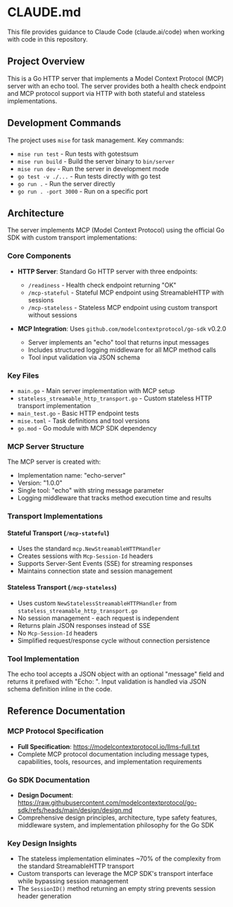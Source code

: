 # CLAUDE.md

This file provides guidance to Claude Code (claude.ai/code) when working with code in this repository.

## Project Overview

This is a Go HTTP server that implements a Model Context Protocol (MCP) server with an echo tool. The server provides both a health check endpoint and MCP protocol support via HTTP with both stateful and stateless implementations.

## Development Commands

The project uses `mise` for task management. Key commands:

- `mise run test` - Run tests with gotestsum
- `mise run build` - Build the server binary to `bin/server`
- `mise run dev` - Run the server in development mode
- `go test -v ./...` - Run tests directly with go test
- `go run .` - Run the server directly
- `go run . -port 3000` - Run on a specific port

## Architecture

The server implements MCP (Model Context Protocol) using the official Go SDK with custom transport implementations:

### Core Components

- **HTTP Server**: Standard Go HTTP server with three endpoints:
  - `/readiness` - Health check endpoint returning "OK"
  - `/mcp-stateful` - Stateful MCP endpoint using StreamableHTTP with sessions
  - `/mcp-stateless` - Stateless MCP endpoint using custom transport without sessions

- **MCP Integration**: Uses `github.com/modelcontextprotocol/go-sdk` v0.2.0
  - Server implements an "echo" tool that returns input messages
  - Includes structured logging middleware for all MCP method calls
  - Tool input validation via JSON schema

### Key Files

- `main.go` - Main server implementation with MCP setup
- `stateless_streamable_http_transport.go` - Custom stateless HTTP transport implementation
- `main_test.go` - Basic HTTP endpoint tests
- `mise.toml` - Task definitions and tool versions
- `go.mod` - Go module with MCP SDK dependency

### MCP Server Structure

The MCP server is created with:
- Implementation name: "echo-server"
- Version: "1.0.0"
- Single tool: "echo" with string message parameter
- Logging middleware that tracks method execution time and results

### Transport Implementations

#### Stateful Transport (`/mcp-stateful`)
- Uses the standard `mcp.NewStreamableHTTPHandler`
- Creates sessions with `Mcp-Session-Id` headers
- Supports Server-Sent Events (SSE) for streaming responses
- Maintains connection state and session management

#### Stateless Transport (`/mcp-stateless`)
- Uses custom `NewStatelessStreamableHTTPHandler` from `stateless_streamable_http_transport.go`
- No session management - each request is independent
- Returns plain JSON responses instead of SSE
- No `Mcp-Session-Id` headers
- Simplified request/response cycle without connection persistence

### Tool Implementation

The echo tool accepts a JSON object with an optional "message" field and returns it prefixed with "Echo: ". Input validation is handled via JSON schema definition inline in the code.

## Reference Documentation

### MCP Protocol Specification
- **Full Specification**: https://modelcontextprotocol.io/llms-full.txt
- Complete MCP protocol documentation including message types, capabilities, tools, resources, and implementation requirements

### Go SDK Documentation
- **Design Document**: https://raw.githubusercontent.com/modelcontextprotocol/go-sdk/refs/heads/main/design/design.md
- Comprehensive design principles, architecture, type safety features, middleware system, and implementation philosophy for the Go SDK

### Key Design Insights
- The stateless implementation eliminates ~70% of the complexity from the standard StreamableHTTP transport
- Custom transports can leverage the MCP SDK's transport interface while bypassing session management
- The `SessionID()` method returning an empty string prevents session header generation
